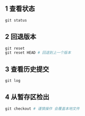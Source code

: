 ##  1 查看状态

```python
git status
```

## 2 回退版本

```python
git reset
git reset HEAD # 回退到上一个版本
```

## 3 查看历史提交

```python
git log
```

## 4  从暂存区检出

```python
git checkout # 谨慎操作 会覆盖本地文件
```

